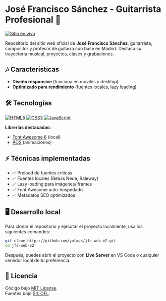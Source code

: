 # José Francisco Sánchez - Guitarrista Profesional 🎸

[![Sitio en vivo](https://img.shields.io/badge/Sitio_Web-Visitar-ahora-blue?style=for-the-badge)](https://jfranciscomusica.com)

Repositorio del sitio web oficial de **José Francisco Sánchez**, guitarrista, compositor y profesor de guitarra con base en Madrid. Destaca su trayectoria musical, proyectos, clases y grabaciones.

## 🎶 Características

- **Diseño responsive** (funciona en móviles y desktop)
- **Optimizado para rendimiento** (fuentes locales, lazy loading)

## 🛠️ Tecnologías

[![HTML5](https://img.shields.io/badge/HTML5-E34F26?style=flat&logo=html5&logoColor=white)](https://developer.mozilla.org/en-US/docs/Web/HTML)
[![CSS3](https://img.shields.io/badge/CSS3-1572B6?style=flat&logo=css3&logoColor=white)](https://developer.mozilla.org/en-US/docs/Web/CSS)
[![JavaScript](https://img.shields.io/badge/JavaScript-F7DF1E?style=flat&logo=javascript&logoColor=black)](https://developer.mozilla.org/en-US/docs/Web/JavaScript)

**Librerías destacadas:**
- [Font Awesome 6](https://fontawesome.com/) (local)  
- [AOS](https://michalsnik.github.io/aos/) (animaciones)

## ⚡ Técnicas implementadas
- ✅ Preload de fuentes críticas
- ✅ Fuentes locales (Bebas Neue, Raleway)  
- ✅ Lazy loading para imágenes/iframes
- ✅ Font Awesome auto-hospedado
- ✅ Metadatos SEO optimizados

## 🖥️ Desarrollo local

Para clonar el repositorio y ejecutar el proyecto localmente, usa los siguientes comandos:

```bash
git clone https://github.com/yolags/jfs-web-v2.git
cd jfs-web-v2
```

Después, puedes abrir el proyecto con **Live Server** en VS Code o cualquier servidor local de tu preferencia.

## 📜 Licencia
Código bajo [MIT License](/LICENSE).  
Fuentes bajo [SIL OFL](https://scripts.sil.org/OFL).
